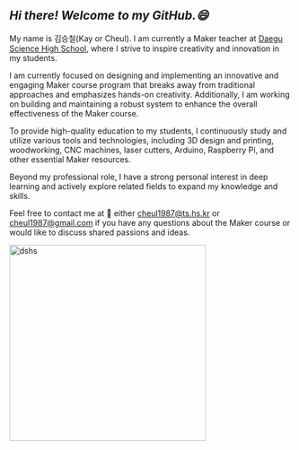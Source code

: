 ## **_Hi there! Welcome to my GitHub.😄_** ##

My name is 김승철(Kay or Cheul). I am currently a Maker teacher at [Daegu Science High School](https://dshs.dge.hs.kr/dshsh/main.do), where I strive to inspire creativity and innovation in my students.

I am currently focused on designing and implementing an innovative and engaging Maker course program that breaks away from traditional approaches and emphasizes hands-on creativity. Additionally, I am working on building and maintaining a robust system to enhance the overall effectiveness of the Maker course.

To provide high-quality education to my students, I continuously study and utilize various tools and technologies, including 3D design and printing, woodworking, CNC machines, laser cutters, Arduino, Raspberry Pi, and other essential Maker resources.

Beyond my professional role, I have a strong personal interest in deep learning and actively explore related fields to expand my knowledge and skills.

Feel free to contact me at 📮 either cheul1987@ts.hs.kr or cheul1987@gmail.com if you have any questions about the Maker course or would like to discuss shared passions and ideas.

<picture>
  <source media="(prefers-color-scheme: dark)" srcset="dshs_log.JPG" width=350>
  <source media="(prefers-color-scheme: light)" srcset="dshs_log.JPG" width=350>
  <img alt ="dshs" src="dshs_log.JPG" width=350>
</picture>
